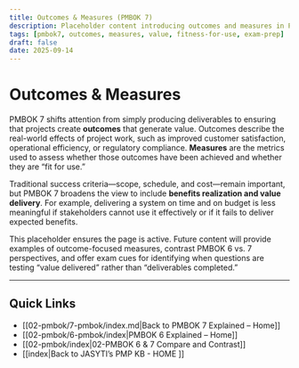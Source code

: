 ```yaml
---
title: Outcomes & Measures (PMBOK 7)
description: Placeholder content introducing outcomes and measures in PMBOK 7
tags: [pmbok7, outcomes, measures, value, fitness-for-use, exam-prep]
draft: false
date: 2025-09-14
---
```

# Outcomes & Measures

PMBOK 7 shifts attention from simply producing deliverables to ensuring that projects create **outcomes** that generate value. Outcomes describe the real-world effects of project work, such as improved customer satisfaction, operational efficiency, or regulatory compliance. **Measures** are the metrics used to assess whether those outcomes have been achieved and whether they are “fit for use.”  

Traditional success criteria—scope, schedule, and cost—remain important, but PMBOK 7 broadens the view to include **benefits realization and value delivery**. For example, delivering a system on time and on budget is less meaningful if stakeholders cannot use it effectively or if it fails to deliver expected benefits.  

This placeholder ensures the page is active. Future content will provide examples of outcome-focused measures, contrast PMBOK 6 vs. 7 perspectives, and offer exam cues for identifying when questions are testing “value delivered” rather than “deliverables completed.”

---
## Quick Links
- [[02-pmbok/7-pmbok/index.md|Back to PMBOK 7 Explained – Home]]
- [[02-pmbok/6-pmbok/index|PMBOK 6 Explained – Home]]
- [[02-pmbok/index|02-PMBOK 6 & 7 Compare and Contrast]]
- [[index|Back to JASYTI’s PMP KB - HOME ]]